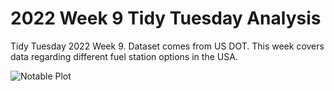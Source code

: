 # 2022 Week 9 Tidy Tuesday Analysis

Tidy Tuesday 2022 Week 9. Dataset comes from US DOT. This week covers data regarding different fuel station options in the USA.

![Notable Plot](https://github.com/Tgordon523/tidy_tuesdays/blob/main/03-01-2022/plots/manager_compensation_by_expience.png)
